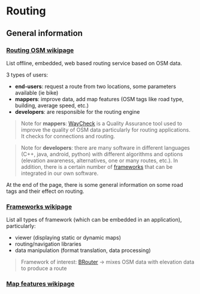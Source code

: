# Routing

## General information

### [Routing OSM wikipage](https://wiki.openstreetmap.org/wiki/Routing)

List offline, embedded, web based routing service based on OSM data.

3 types of users:
* **end-users**: request a route from two locations, some parameters available (ie bike)  
* **mappers**: improve data, add map features (OSM tags like road type, building, average speed, etc.) 
* **developers**: are responsible for the routing engine

> Note for **mappers**: [WayCheck](https://wiki.openstreetmap.org/wiki/WayCheck) is a Quality Assurance tool used to improve the quality of OSM data particularly for routing applications. It checks for connections and routing.

> Note for **developers**: there are many software in different languages (C++, java, android, python) with different algorithms and options (elevation awareness, alternatives, one or many routes, etc.). In addition, there is a certain number of [frameworks](https://wiki.openstreetmap.org/wiki/Frameworks#Navigation) that can be integrated in our own software.

At the end of the page, there is some general information on some road tags and their effect on routing.

### [Frameworks wikipage](https://wiki.openstreetmap.org/wiki/Frameworks)

List all types of framework (which can be embedded in an application), particularly:
* viewer (displaying static or dynamic maps)
* routing/navigation libraries
* data manipulation (format translation, data processing)



> Framework of interest: [BRouter](https://wiki.openstreetmap.org/wiki/BRouter)
> -> mixes OSM data with elevation data to produce a route


### [Map features wikipage](https://wiki.openstreetmap.org/wiki/Map_Features#Highway)

